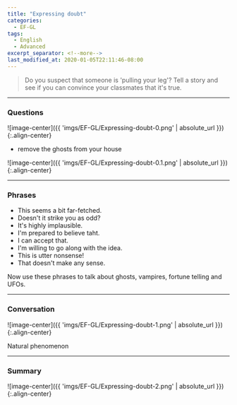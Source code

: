 ```yaml
---
title: "Expressing doubt"
categories:
  - EF-GL
tags:
  - English
  - Advanced
excerpt_separator: <!--more-->
last_modified_at: 2020-01-05T22:11:46-08:00
---
```

> Do you suspect that someone is 'pulling your leg'? Tell a story and see if you can convince your classmates that it's true.
<!--more-->

----------------------
### Questions

![image-center]({{ 'imgs/EF-GL/Expressing-doubt-0.png' | absolute_url }}){:.align-center}
- remove the ghosts from your house

![image-center]({{ 'imgs/EF-GL/Expressing-doubt-0.1.png' | absolute_url }}){:.align-center}

----------------------
### Phrases
- This seems a bit far-fetched.
- Doesn't it strike you as odd?
- It's highly implausible.
- I'm prepared to believe taht.
- I can accept that.
- I'm willing to go along with the idea.
- This is utter nonsense!
- That doesn't make any sense.

Now use these phrases to talk about ghosts, vampires, fortune telling and UFOs.

----------------------
### Conversation

![image-center]({{ 'imgs/EF-GL/Expressing-doubt-1.png' | absolute_url }}){:.align-center}

Natural phenomenon

----------------------
### Summary

![image-center]({{ 'imgs/EF-GL/Expressing-doubt-2.png' | absolute_url }}){:.align-center}


